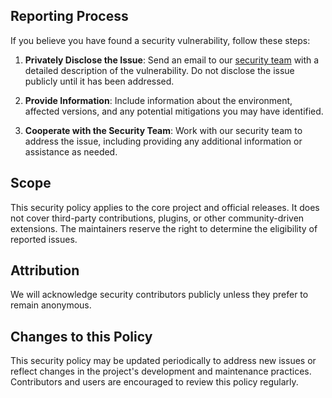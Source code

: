 ## Reporting Process

If you believe you have found a security vulnerability, follow these steps:

1. **Privately Disclose the Issue**: Send an email to our [security team](mailto:starlingtek@gmail.com) with a detailed description of the vulnerability. Do not disclose the issue publicly until it has been addressed.

2. **Provide Information**: Include information about the environment, affected versions, and any potential mitigations you may have identified.

3. **Cooperate with the Security Team**: Work with our security team to address the issue, including providing any additional information or assistance as needed.

## Scope

This security policy applies to the core project and official releases. It does not cover third-party contributions, plugins, or other community-driven extensions. The maintainers reserve the right to determine the eligibility of reported issues.

## Attribution

We will acknowledge security contributors publicly unless they prefer to remain anonymous.

## Changes to this Policy

This security policy may be updated periodically to address new issues or reflect changes in the project's development and maintenance practices. Contributors and users are encouraged to review this policy regularly.
